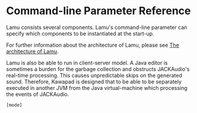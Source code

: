 Command-line Parameter Reference
=================================

Lamu consists several components. Lamu's command-line parameter can specify 
which components to be instantiated at the start-up.

For further information about the architecture of Lamu, please see [The 
architecture of Lamu](./lamu-architecture.md).

Lamu is also be able to run in client-server model. A Java editor is sometimes 
a burden for the garbage collection and obstructs JACKAudio's real-time 
processing. This causes unpredictable skips on the generated sound.  Therefore, 
Kawapad is designed that to be able to be separately executed in another JVM 
from the Java virtual-machine which processing the events of JACKAudio.






```
[mode]
```

